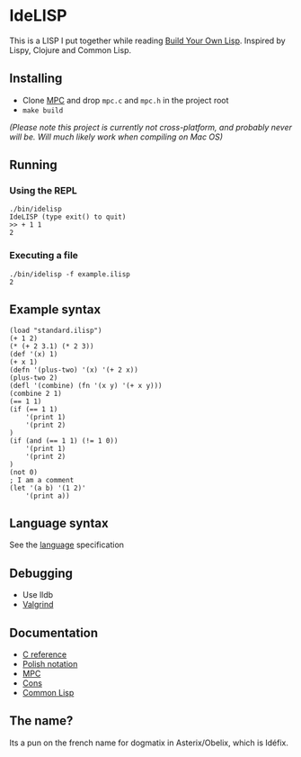 # IdeLISP
This is a LISP I put together while reading [Build Your Own Lisp](http://www.buildyourownlisp.com/). Inspired by Lispy, Clojure and Common Lisp.


## Installing
- Clone [MPC](https://github.com/orangeduck/mpc) and drop `mpc.c` and `mpc.h` in the project root
- `make build`

_(Please note this project is currently not cross-platform, and probably never will be. Will much likely work when compiling on Mac OS)_


## Running

### Using the REPL

```
./bin/idelisp
IdeLISP (type exit() to quit)
>> + 1 1
2
```

### Executing a file

```
./bin/idelisp -f example.ilisp
2
```

## Example syntax

```
(load "standard.ilisp")
(+ 1 2)
(* (+ 2 3.1) (* 2 3))
(def '(x) 1)
(+ x 1)
(defn '(plus-two) '(x) '(+ 2 x))
(plus-two 2)
(defl '(combine) (fn '(x y) '(+ x y)))
(combine 2 1)
(== 1 1)
(if (== 1 1)
    '(print 1)
    '(print 2)
)
(if (and (== 1 1) (!= 1 0))
    '(print 1)
    '(print 2)
)
(not 0)
; I am a comment
(let '(a b) '(1 2)'
    '(print a))
```

## Language syntax
See the [language](https://github.com/marteinn/IdeLISP/blob/master/LANGUAGE.md) specification


## Debugging
- Use lldb
- [Valgrind](https://valgrind.org/)


## Documentation
- [C reference](https://en.cppreference.com/w/c)
- [Polish notation](https://en.wikipedia.org/wiki/Polish_notation)
- [MPC](https://github.com/orangeduck/mpc)
- [Cons](https://en.wikipedia.org/wiki/Cons)
- [Common Lisp](https://en.wikipedia.org/wiki/Common_Lisp)


## The name?
Its a pun on the french name for dogmatix in Asterix/Obelix, which is Idéfix.
